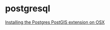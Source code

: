 # postgresql

[Installing the Postgres PostGIS extension on OSX](https://gist.github.com/srt32/11265183)
